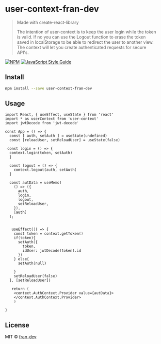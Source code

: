 # user-context-fran-dev

> Made with create-react-library
> 
> The intention of user-context is to keep the user login while the token is valid. If no you can use the Logout function to erase the token saved in  localStorage to be able to redirect the user to another view. The context will let you create authenticated requests for secure API's. 


[![NPM](https://img.shields.io/npm/v/user-context.svg)](https://www.npmjs.com/package/user-context) [![JavaScript Style Guide](https://img.shields.io/badge/code_style-standard-brightgreen.svg)](https://standardjs.com)

## Install

```bash
npm install --save user-context-fran-dev
```

## Usage

```tsx
import React, { useEffect, useState } from 'react'
import * as userContext from 'user-context'
import jwtDecode from 'jwt-decode'

const App = () => {
  const [ auth, setAuth ] = useState(undefined)
  const [reloadUser, setReloadUser] = useState(false)
 
 const login = () => {
  context.login(token, setAuth)
  }

  const logout = () => {
    context.logout(auth, setAuth)
  }
  
  const autData = useMemo(
    () => ({
      auth,
      login,
      logout,
      setReloadUser,
    }),
    [auth]
  );

 
   useEffect(() => {
    const token = context.getToken()
    if(token){
      setAuth({
        token,
        idUser: jwtDecode(token).id
      })
    } else{
      setAuth(null)

    }
    setReloadUser(false)
  }, [setReloadUser])
  
   return (
    <context.AuthContext.Provider value={autData}>
    </context.AuthContext.Provider>
    )

}

```

## License

MIT © [fran-dev](https://github.com/fran-dev)
